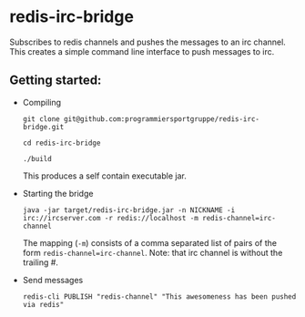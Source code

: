 # redis-irc-bridge

Subscribes to redis channels and pushes the messages to an irc channel.
This creates a simple command line interface to push messages to irc.

## Getting started:

* Compiling

    ~~~{.bash}
    git clone git@github.com:programmiersportgruppe/redis-irc-bridge.git

    cd redis-irc-bridge

    ./build
    ~~~

    This produces a self contain executable jar.

*  Starting the bridge

    `java -jar target/redis-irc-bridge.jar -n NICKNAME -i irc://ircserver.com -r redis://localhost -m redis-channel=irc-channel`

    The mapping (`-m`) consists of a comma separated list of pairs of the form `redis-channel=irc-channel`. Note: that irc channel
    is without the trailing #.

* Send messages

    `redis-cli PUBLISH "redis-channel" "This awesomeness has been pushed via redis"`
